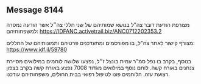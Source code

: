 ## Message 8144

מצורפת הודעת דובר צה"ל בנושא שמותיהם של שני חללי צה״ל אשר הודעה נמסרה למשפחותיהם: https://IDFANC.activetrail.biz/ANC0712202353.2

מצורף קישור לאתר צה"ל, בו מפורסמים ומתעדכנים פרטיהם ותמונותיהם של החללים: https://www.idf.il/59780

בנוסף, בקרב בו נפל סמ"ר עמית בונצל ז״ל, נפצעו שלושה לוחמים במילואים מסיירת צנחנים באורח קשה. לוחם נוסף במילואים מגדוד 7008 נפצע באורח קשה בקרב בצפון רצועת עזה. 
הלוחמים פונו לטיפול רפואי בבית החולים, משפחותיהם עודכנו.

